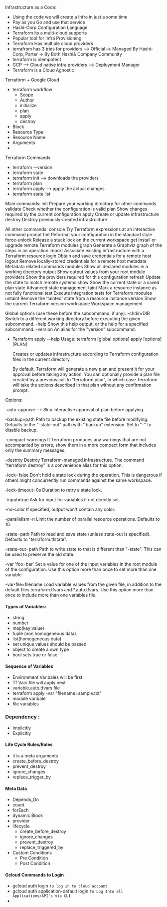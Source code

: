 Infrastructure as a Code:
- Using the code we will create a Infra in just a some time
- Pay as you Go and use that service
- Hashi-Corp Configuration Language
- Terraform its a multi-cloud supports
- Popular tool for Infra Provisioning
- Terraform Has multiple cloud providers
- terrafrom has 3 tries for providers --> Official--> Managed By Hashi-Corp, Parter -> By Both Hashi& Company Community
- terraform is idempotent
- GCP --> Cloud native infra providers --> Deployment Manager
- Terraform is a Cloud Agnostic

Terraform + Google Cloud
- terraform workflow
    - Scope
    - Author
    - initialize
    - plan
    - apply
    - destroy
- Block
- Resource Type 
- Resource Name
- Arguments
- 

Terraform Commands
- terraform --version
- terraform state
- terraform init --> downloads the providers
- terraform plan
- terraform apply --> apply the actual changes 
- terraform state list

Main commands:
  init          Prepare your working directory for other commands
  validate      Check whether the configuration is valid
  plan          Show changes required by the current configuration
  apply         Create or update infrastructure
  destroy       Destroy previously-created infrastructure

All other commands:
  console       Try Terraform expressions at an interactive command prompt
  fmt           Reformat your configuration in the standard style
  force-unlock  Release a stuck lock on the current workspace
  get           Install or upgrade remote Terraform modules
  graph         Generate a Graphviz graph of the steps in an operation
  import        Associate existing infrastructure with a Terraform resource
  login         Obtain and save credentials for a remote host
  logout        Remove locally-stored credentials for a remote host
  metadata      Metadata related commands
  modules       Show all declared modules in a working directory
  output        Show output values from your root module
  providers     Show the providers required for this configuration
  refresh       Update the state to match remote systems
  show          Show the current state or a saved plan
  state         Advanced state management
  taint         Mark a resource instance as not fully functional
  test          Execute integration tests for Terraform modules
  untaint       Remove the 'tainted' state from a resource instance
  version       Show the current Terraform version
  workspace     Workspace management

Global options (use these before the subcommand, if any):
  -chdir=DIR    Switch to a different working directory before executing the
                given subcommand.
  -help         Show this help output, or the help for a specified subcommand.
  -version      An alias for the "version" subcommand.

- Terraform apply --help
Usage: terraform [global options] apply [options] [PLAN]

  Creates or updates infrastructure according to Terraform configuration
  files in the current directory.

  By default, Terraform will generate a new plan and present it for your
  approval before taking any action. You can optionally provide a plan
  file created by a previous call to "terraform plan", in which case
  Terraform will take the actions described in that plan without any
  confirmation prompt.

Options:

  -auto-approve --> Skip interactive approval of plan before applying.

  -backup=path           Path to backup the existing state file before
                         modifying. Defaults to the "-state-out" path with
                         ".backup" extension. Set to "-" to disable backup.

  -compact-warnings      If Terraform produces any warnings that are not
                         accompanied by errors, show them in a more compact
                         form that includes only the summary messages.

  -destroy               Destroy Terraform-managed infrastructure.
                         The command "terraform destroy" is a convenience alias
                         for this option.

  -lock=false            Don't hold a state lock during the operation. This is
                         dangerous if others might concurrently run commands
                         against the same workspace.

  -lock-timeout=0s       Duration to retry a state lock.

  -input=true            Ask for input for variables if not directly set.

  -no-color              If specified, output won't contain any color.

  -parallelism=n         Limit the number of parallel resource operations.
                         Defaults to 10.

  -state=path            Path to read and save state (unless state-out
                         is specified). Defaults to "terraform.tfstate".

  -state-out=path        Path to write state to that is different than
                         "-state". This can be used to preserve the old
                         state.
                         
  -var 'foo=bar'         Set a value for one of the input variables in the root
                         module of the configuration. Use this option more than
                         once to set more than one variable.

  -var-file=filename     Load variable values from the given file, in addition
                         to the default files terraform.tfvars and *.auto.tfvars.
                         Use this option more than once to include more than one
                         variables file.


#### Types of Variables:
- string
- number
- map(key:value)
- tuple (non homogeneous data)
- list(homogeneous data)
- set unique values should be passed
- object to create a own type
- bool sets true or false

#### Sequence of Variables
- Environment Varibales will be first
- Tf Vars file will apply next
- variable.auto.tfvars file 
- terraform apply -var "filename=sample.txt"
- module varibale 
- file variables

### Dependency :
- Implicitly
- Explicitly

#### Life Cycle Rules/Roles
- it is a meta arguments
- create_before_destroy
- prevent_destroy
- ignore_changes
- replace_trigger_by

#### Meta Data
- Depends_On
- count
- forEach
- dynamic Block
- provider
- lifecycle
  - create_before_destroy
  - ignore_changes
  - prevent_destroy
  - replace_triggered_by
- Custom Conditions
  - Pre Condition
  - Post Condition

#### Gcloud Commands to Login

- gcloud auth login `to log in to cloud account`
- gcloud auth application-default login `To Log Into all Applications/API's via CLI`
- 